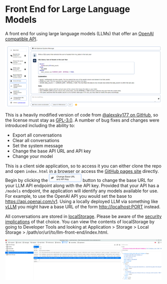 # Front End for Large Language Models

A front end for using large language models (LLMs) that offer an [OpenAI compatible API](https://platform.openai.com/docs/api-reference/introduction). 

![Example of the user interface](./user_interface.png)

This is a heavily modified version of code from [@alexsky177 on GitHub](https://github.com/alexsky177/chat), so the license must stay as [GPL-3.0](https://www.gnu.org/licenses/gpl-3.0.en.html). A number of bug fixes and changes were introduced including the ability to:
* Export all conversations
* Clear all conversations
* Set the system message
* Change the base API URL and API key
* Change your model

This is a client side application, so to access it you can either clone the repo and open `index.html` in a browser or access the [GitHub pages site](https://jjrohal.github.io/llm-front-end/) directly. Begin by clicking the !["Change Base URL and API Key"](./change_button.png) button to change the base URL for your LLM API endpoint along with the API key. Provided that your API has a `/models` endpoint, the application will identify any models available for use. For example, to use the OpenAI API you would set the base to https://api.openai.com/v1. Using a locally deployed LLM via something like [vLLM](https://github.com/vllm-project/vllm) you might have a base URL of the form [http://localhost:PORT](http://localhost:PORT) instead.

All conversations are stored in [localStorage](https://developer.mozilla.org/en-US/docs/Web/API/Window/localStorage). Please be aware of the [security implications](https://dev.to/rdegges/please-stop-using-local-storage-1i04) of that choice. You can view the contents of localStorage by going to Developer Tools and looking at Application > Storage > Local Storage > /path/or/url/to/llm-front-end/index.html.

![Example of localStorage](./local_storage.png)